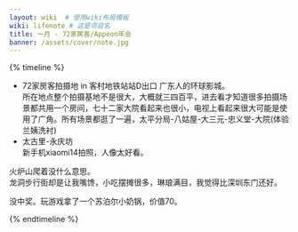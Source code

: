 ```yaml
---
layout: wiki  # 使用wiki布局模板
wiki: lifenote # 这是项目名
title: 一月 - 72家房客/Appeon年会
banner: /assets/cover/note.jpg
---
```


{% timeline %}
<!-- node 2024.1.1 元旦@广州 -->
- 72家房客拍摄地 in 客村地铁站站D出口
广东人的环球影城。  
所在地点整个拍摄基地不是很大，大概就三四百平，进去看才知道很多拍摄场景都共用一个房间，七十二家大院看起来也很小，电视上看起来很大可能是使用了广角。所有场景都逛了一遍，太平分局-八姑屋-大三元-忠义堂-大院(体验兰姨洗衬)
- 太古里-永庆坊  
新手机xiaomi14拍照，人像太好看。 

<!-- node 2024.1.20 火炉山-龙洞步行街 -->
火炉山爬着没什么意思。  
龙洞步行街却是让我嘴馋，小吃摆摊很多，琳琅满目，我觉得比深圳东门还好。 

<!-- node 2024.1.26 Appeon年会 -->
没中奖。玩游戏拿了一个苏泊尔小奶锅，价值70。

{% endtimeline %}

